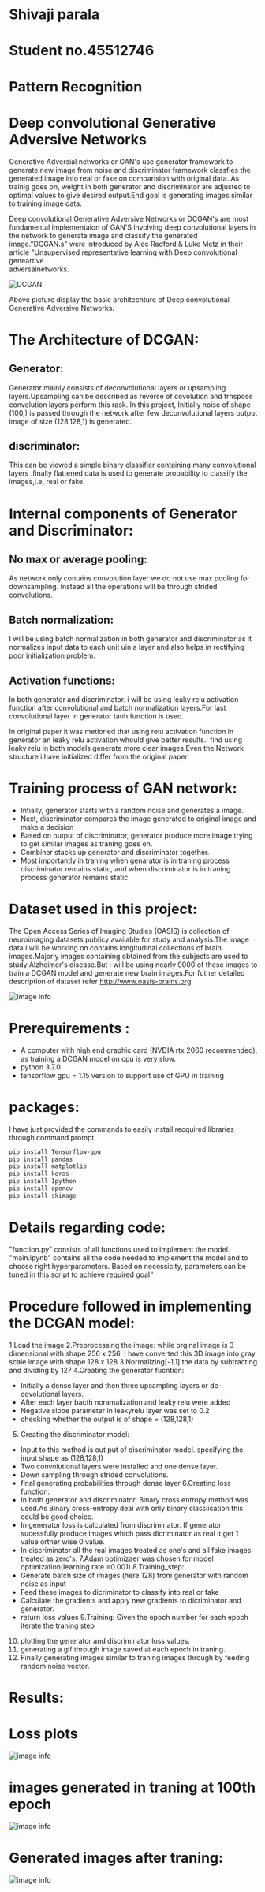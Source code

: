 Shivaji parala
===========================================================
Student no.45512746
===========================================================
Pattern Recognition
===========================================================

Deep convolutional Generative Adversive Networks
===========================================================

Generative Adversial networks or GAN's use generator framework to generate new image from noise and discriminator framework classfies the generated image into real or fake on 
comparision with original data. As trainig goes on, weight in both generator and discriminator are adjusted to optimal values to give desired output.End goal is generating images 
similar to training image data.

Deep convolutional Generative Adversive Networks or DCGAN's are most fundamental implementaion of GAN'S involving deep convolutional layers in the network to generate image and 
classify the generated image."DCGAN.s" were introduced by Alec Radford & Luke Metz in their article "Unsupervised representative learning with Deep convolutional geneartive  
adversalnetworks.

![DCGAN](https://gluon.mxnet.io/_images/dcgan.png)

Above picture display the basic architechture of Deep convolutional Generative Adversive Networks.

# The Architecture of DCGAN:

## Generator:

Generator mainly consists of deconvolutional layers or upsampling layers.Upsampling can be described as reverse of covolution and trnspose convolution layers perform this rask.
In this project, Initially noise of shape (100,) is passed through the network after few deconvolutional layers output image of size (128,128,1) is generated.

## discriminator:

This can be viewed a simple binary classifier containing many convolutional layers .finally flattened data is used to generate probability to classify the images,i.e, real or 
fake.

# Internal components of Generator and Discriminator:

## No max or average pooling:

As network only contains convolution layer we do not use max pooling for downsampling. Instead all the operations will be through strided convolutions.

## Batch normalization:

I will be using batch normalization in both generator and discriminator as it normalizes input data to each unit uin a layer and also helps in rectifying poor initialization problem.

## Activation functions:

In both generator and discriminator. i will be using leaky relu activation function after convolutional and batch normalization layers.For last convolutional layer in generator tanh function is used.

In original paper it was metioned that using relu activation function in generator an leaky relu activation whould give better results.I find using leaky relu in both models generate more clear images.Even the Network structure i have initialized differ from the original paper.

# Training process of GAN network:

* Intially, generator starts with a random noise and generates a image.
* Next, discriminator compares the image generated to original image and make a decision
* Based on output of discriminator, generator produce more image trying to get similar images as traning goes on.
* Combiner stacks up generator and discriminator together.
* Most importantly in traning when genarator is in traning process discriminator remains static, and when discriminator is in traning process generator remains static.

# Dataset used in this project:

The Open Access Series of Imaging Studies (OASIS) is collection of neuroimaging datasets publicy available for study and analysis.The image data i will be working on contains 
longitudinal collections of brain images.Majorly images containing obtained from the subjects are used to study Alzheimer's disease.But i will be using nearly 9000 of these 
images to train a DCGAN model and generate new brain images.For futher detailed description of dataset refer http://www.oasis-brains.org.

![image info](training_images.png)

# Prerequirements : 

- A computer with high end graphic card (NVDIA rtx 2060 recommended), as training a DCGAN model on cpu is very slow.
- python 3.7.0
- tensorflow gpu = 1.15 version to support use of GPU in training

# packages:

I have just provided the commands to easily install recquired libraries through command prompt.
```bash
pip install Tensorflow-gpu
pip install pandas
pip install matplotlib
pip install keras
pip install Ipython
pip install opencv
pip install skimage
```

# Details regarding code:
"function.py" consists of all functions used to implement the model.
"main.ipynb" contains all the code needed to implement the model and to choose right hyperparameters. Based on necessicity, parameters can be tuned in this script to achieve 
required goal.'

Procedure followed in implementing the DCGAN model:
===========================================================
1.Load the image 
2.Preprocessing the image: while orginal image is 3 dimensional with shape 256 x 256. I have converted this 3D image into gray scale image with shape 128 x 128
3.Normalizing[-1,1] the data  by subtracting and dividing by 127
4.Creating the generator fucntion:
  - Initially a dense layer and then three upsampling layers or de-covolutional layers.
  - After each layer bacth noramalization and leaky relu were added
  - Negative slope parameter in leakyrelu layer was set to 0.2
  - checking whether the output is of shape = (128,128,1)
5. Creating the discriminator model:
  - Input to this method is out put of discriminator model. specifying the input shape as (128,128,1)
  - Two convolutional layers were installed and one dense layer.
  - Down sampling through strided convolutions.
  - final generating probabilities through dense layer 
6.Creating loss function:
  - In both generator and discriminator, Binary cross entropy method was used.As Binary cross-entropy deal with only binary classiication this could be good choice.
  - In generator loss is calculated from discriminator. If generator sucessfully produce images which pass dicriminator as real it get 1 value orther wise 0 value.
  - In discriminator all the real images treated as one's and all fake images treated as zero's.
7.Adam optimizaer was chosen for model optimization(learning rate =0.001)
8.Training_step:
  - Generate batch size of images (here 128) from generator with random noise as input
  - Feed these images to dicriminator to classify into real or fake
  - Calculate the gradients and apply new gradients to dicriminator and generator.
  - return loss values
9.Training: Given the epoch number for each epoch iterate the traning step
10. plotting the generator and discriminator loss values.
11. generating a gif through image saved at each epoch in traning.
12. Finally generating images similar to traning images through by feeding random noise vector.

Results:
===========================================================
# Loss plots
  
![image info](loss_plots.png)

# images generated in traning at 100th epoch
  
![image info](training_100.png)

# Generated images after traning:

![image info](testing_images.png)



